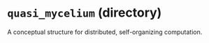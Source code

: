 # `quasi_mycelium` (directory)

A conceptual structure for distributed, self-organizing computation.